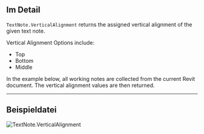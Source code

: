 ## Im Detail
`TextNote.VerticalAlignment` returns the assigned vertical alignment of the given text note.

Vertical Alignment Options include:
- Top
- Bottom
- Middle

In the example below, all working notes are collected from the current Revit document. The vertical alignment values are then returned.

___
## Beispieldatei

![TextNote.VerticalAlignment](./Revit.Elements.TextNote.VerticalAlignment_img.jpg)
